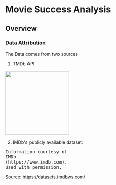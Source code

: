 # Movie Success Analysis
## Overview
### Data Attribution
The Data comes from two sources
1. TMDb API
<pre>
<img src="https://www.themoviedb.org/assets/2/v4/logos/v2/blue_square_2-d537fb228cf3ded904ef09b136fe3fec72548ebc1fea3fbbd1ad9e36364db38b.svg" width="200" />
</pre>
2. IMDb's publicly available dataset:
<pre>
Information courtesy of
IMDb
(https://www.imdb.com).
Used with permission.
</pre>
Source: https://datasets.imdbws.com/